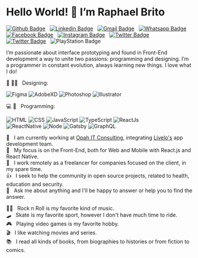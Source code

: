 # Hello World! 👋 I’m Raphael Brito

[![Github Badge](https://img.shields.io/badge/-Github-242A2D?style=flat&logo=Github&logoColor=white&link=https://github.com/RBritoX)](https://github.com/RBritoX) &nbsp; 
[![Linkedin Badge](https://img.shields.io/badge/-LinkedIn-0077B5?style=flat&logo=Linkedin&logoColor=white&link=https://www.linkedin.com/in/nykollemalone)](https://www.linkedin.com/in/raphaellbrito/) &nbsp; 
[![Gmail Badge](https://img.shields.io/badge/-Gmail-c5392a?style=flat&logo=Gmail&logoColor=white&link=mailto:rbritox.js@gmail.com)](mailto:rbritox.js@gmail.com) &nbsp; 
[![Whatsapp Badge](https://img.shields.io/badge/-Whatsapp-1F9B12?style=flat&labelColor=1F9B12&logo=whatsapp&logoColor=white&link=https://api.whatsapp.com/send?phone=5511994661413&text=Olá%20Raphael!%20Vi%20seu%20perfil%20no%20Github%20e%20gostaria%20de%20entrar%20em%20contato%20com%20você)](https://api.whatsapp.com/send?phone=5511994661413&text=Olá%20Raphael!%20Vi%20seu%20perfil%20no%20Github%20e%20gostaria%20de%20entrar%20em%20contato%20com%20você) &nbsp; 
[![Facebook Badge](https://img.shields.io/badge/-Facebook-1778F2?style=flat&logo=Facebook&logoColor=white&link=https://www.facebook.com/RaphaBrito)](https://www.facebook.com/RaphaBrito) &nbsp; 
[![Instagram Badge](https://img.shields.io/badge/-Instagram-BF008C?style=flat&logo=Instagram&logoColor=white&link=https://www.instagram.com/raphaellbrito)](https://www.instagram.com/raphaellbrito) &nbsp; 
[![Twitter Badge](https://img.shields.io/badge/-Twitter-00acee?style=flat&logo=Twitter&logoColor=white&link=https://twitter.com/RaphaelBritoX)](https://twitter.com/RaphaelBritoX) &nbsp; 
[![Twitter Badge](https://img.shields.io/badge/-Spotify-1ED561?style=flat&logo=Spotify&logoColor=white&link=https://open.spotify.com/user/raphaellbrito?si=_qP5ahrUS0aMlgefqAKJAg)](https://open.spotify.com/user/raphaellbrito?si=_qP5ahrUS0aMlgefqAKJAg) &nbsp; 
![PlayStation Badge](https://img.shields.io/badge/-PSN:_RBritoX-1057A1?style=flat&logo=PlayStation&logoColor=white)

I’m passionate about interface prototyping and found in Front-End development a way to unite two passions: programming and designing.
I’m a programmer in constant evolution, always learning new things. I love what I do!

🎨 ✍🏼 &nbsp; Designing: <br/>

![Figma](https://img.shields.io/badge/-Figma-000?style=flat&logoColor=figma&logo=figma)
![AdobeXD](https://img.shields.io/badge/-Adobe_XD-000?style=flat&logoColor=adobe-xd&logo=adobe-xd)
![Photoshop](https://img.shields.io/badge/-Photoshop-000?style=flat&logoColor=photoshop&logo=adobe-photoshop)
![Illustrator](https://img.shields.io/badge/-Illustrator-000?style=flat&logoColor=illustrator&logo=adobe-illustrator)<br/>

💻 📱 &nbsp; Programming: <br/>

![HTML](https://img.shields.io/badge/-HTML-000?style=flat&logoColor=html5&logo=html5)
![CSS](https://img.shields.io/badge/-CSS-000?style=flat&logoColor=2763EC&logo=css3)
![JavaScript](https://img.shields.io/badge/-JavaScript-000?style=flat&logoColor=javascript&logo=javascript)
![TypeScript](https://img.shields.io/badge/-TypeScript-000?style=flat&logoColor=0077C7&logo=typescript)
![ReactJs](https://img.shields.io/badge/-React.js-000?style=flat&logoColor=react&logo=react)<br/>
![ReactNative](https://img.shields.io/badge/-React_Native-000?style=flat&logoColor=react&logo=react)
![Node](https://img.shields.io/badge/-Node.js-000?style=flat&logoColor=node.js&logo=node.js)
![Gatsby](https://img.shields.io/badge/-Gatsby-000?style=flat&logoColor=643195&logo=gatsby)
![GraphQL](https://img.shields.io/badge/-GraphQL-000?style=flat&logoColor=E034A7&logo=graphql)

💼 &nbsp; I am currently working at [Opah IT Consulting](https://www.opah.com.br/), integrating [Livelo's](https://www.livelo.com.br/) app development team.<br/>
🚀 &nbsp; My focus is on the Front-End, both for Web and Mobile with React.js and React Native.<br/>
🤝 &nbsp; I work remotely as a freelancer for companies focused on the client, in my spare time.<br/>
👍 &nbsp; I seek to help the community in open source projects, related to health, education and security.<br/>
💬 &nbsp; Ask me about anything and I'll be happy to answer or help you to find the answer.<br/>

🤘🏻 &nbsp; Rock n Roll is my favorite kind of music.<br/>
🛹 &nbsp; Skate is my favorite sport, however I don't have much time to ride.<br/>
🎮 &nbsp; Playing video games is my favorite hobby.<br/>
🎬 &nbsp; I like watching movies and series.<br/>
📚 &nbsp; I read all kinds of books, from biographies to histories or from fiction to comics.<br/>
